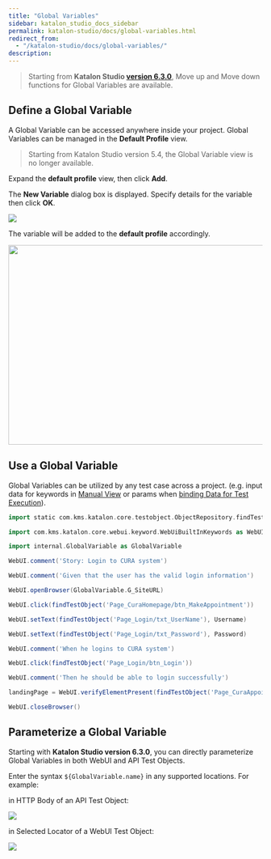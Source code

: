 ```yaml
---
title: "Global Variables"
sidebar: katalon_studio_docs_sidebar
permalink: katalon-studio/docs/global-variables.html
redirect_from:
  - "/katalon-studio/docs/global-variables/"
description:
---
```

> Starting from **Katalon Studio [version 6.3.0](https://docs.katalon.com/katalon-studio/new/version-630.html)**, Move up and Move down functions for Global Variables are available.

## Define a Global Variable

A Global Variable can be accessed anywhere inside your project. Global Variables can be managed in the **Default Profile** view.

> Starting from Katalon Studio version 5.4, the Global Variable view is no longer available.

Expand the **default profile** view, then click **Add**.

The **New Variable** dialog box is displayed. Specify details for the variable then click **OK**.

![](https://github.com/katalon-studio/docs-images/raw/master/katalon-studio/docs/variable-types/image2017-1-24-153A413A17.png)

The variable will be added to the **default profile** accordingly.

<img src="https://github.com/katalon-studio/docs-images/raw/master/katalon-studio/docs/variable-types/default-profile.png" width="784" height="395">

## Use a Global Variable

Global Variables can be utilized by any test case across a project. (e.g. input data for keywords in [Manual View](/display/KD/Manual+View) or params when [binding Data for Test Execution](/display/KD/Design+a+Test+Suite#DesignaTestSuite-VariableBinding)).

```groovy
import static com.kms.katalon.core.testobject.ObjectRepository.findTestObject

import com.kms.katalon.core.webui.keyword.WebUiBuiltInKeywords as WebUI

import internal.GlobalVariable as GlobalVariable

WebUI.comment('Story: Login to CURA system')

WebUI.comment('Given that the user has the valid login information')

WebUI.openBrowser(GlobalVariable.G_SiteURL)

WebUI.click(findTestObject('Page_CuraHomepage/btn_MakeAppointment'))

WebUI.setText(findTestObject('Page_Login/txt_UserName'), Username)

WebUI.setText(findTestObject('Page_Login/txt_Password'), Password)

WebUI.comment('When he logins to CURA system')

WebUI.click(findTestObject('Page_Login/btn_Login'))

WebUI.comment('Then he should be able to login successfully')

landingPage = WebUI.verifyElementPresent(findTestObject('Page_CuraAppointment/div_Appointment'), GlobalVariable.G_Timeout)

WebUI.closeBrowser()
```

## Parameterize a Global Variable

Starting with **Katalon Studio version 6.3.0**, you can directly parameterize Global Variables in both WebUI and API Test Objects.

Enter the syntax `${GlobalVariable.name}` in any supported locations. For example: 

in HTTP Body of an API Test Object:

![](https://github.com/katalon-studio/docs-images/raw/master/katalon-studio/docs/variable-types/1-GlobalVariable.png)

in Selected Locator of a WebUI Test Object:

![](https://github.com/katalon-studio/docs-images/raw/master/katalon-studio/docs/variable-types/2-GlobalVariable.png)
